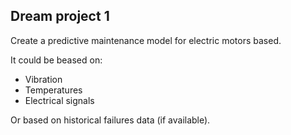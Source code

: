## Dream project 1

Create a predictive maintenance model for electric motors based.

It could be beased on:
* Vibration
* Temperatures
* Electrical signals

Or based on historical failures data (if available).